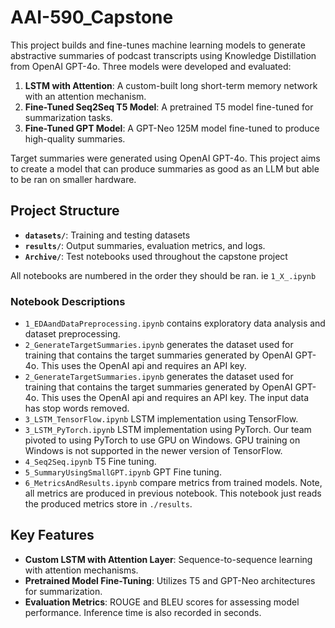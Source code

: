 # AAI-590_Capstone

This project builds and fine-tunes machine learning models to generate abstractive summaries of podcast transcripts using Knowledge Distillation from OpenAI GPT-4o. Three models were developed and evaluated:

1. **LSTM with Attention**: A custom-built long short-term memory network with an attention mechanism.
2. **Fine-Tuned Seq2Seq T5 Model**: A pretrained T5 model fine-tuned for summarization tasks.
3. **Fine-Tuned GPT Model**: A GPT-Neo 125M model fine-tuned to produce high-quality summaries.

Target summaries were generated using OpenAI GPT-4o. This project aims to create a model that can produce summaries as good as an LLM but able to be ran on smaller hardware. 

## Project Structure

- **`datasets/`**: Training and testing datasets
- **`results/`**: Output summaries, evaluation metrics, and logs.
- **`Archive/`**: Test notebooks used throughout the capstone project

All notebooks are numbered in the order they should be ran. ie `1_X_.ipynb`

### Notebook Descriptions
- `1_EDAandDataPreprocessing.ipynb` contains exploratory data analysis and dataset preprocessing. 
- `2_GenerateTargetSummaries.ipynb` generates the dataset used for training that contains the target summaries generated by OpenAI GPT-4o. This uses the OpenAI api and requires an API key.
- `2_GenerateTargetSummaries.ipynb` generates the dataset used for training that contains the target summaries generated by OpenAI GPT-4o. This uses the OpenAI api and requires an API key. The input data has stop words removed.
- `3_LSTM_TensorFlow.ipynb` LSTM implementation using TensorFlow.
- `3_LSTM_PyTorch.ipynb` LSTM implementation using PyTorch. Our team pivoted to using PyTorch to use GPU on Windows. GPU training on Windows is not supported in the newer version of TensorFlow.
- `4_Seq2Seq.ipynb` T5 Fine tuning.
- `5_SummaryUsingSmallGPT.ipynb` GPT Fine tuning.
- `6_MetricsAndResults.ipynb` compare metrics from trained models. Note, all metrics are produced in previous notebook. This notebook just reads the produced metrics store in `./results`.

## Key Features

- **Custom LSTM with Attention Layer**: Sequence-to-sequence learning with attention mechanisms.
- **Pretrained Model Fine-Tuning**: Utilizes T5 and GPT-Neo architectures for summarization.
- **Evaluation Metrics**: ROUGE and BLEU scores for assessing model performance. Inference time is also recorded in seconds. 